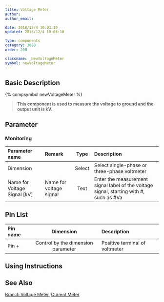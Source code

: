 ```yaml
---
title: Voltage Meter
author:
author_email:

date: 2018/12/4 10:03:10
updated: 2018/12/4 10:03:10

type: components
category: 3000
order: 200

classname: _NewVoltageMeter
symbol: newVoltageMeter
---
```


## Basic Description

{% compsymbol newVoltageMeter %}

> **This component is used to measure the voltage to ground and the output unit is kV.**

## Parameter

### Monitoring

| Parameter name                 | Remark                  |  Type  | Description                                                                            |
| :----------------------------- | :---------------------- | :----: | :------------------------------------------------------------------------------------- |
| Dimension                      |                         | Select | Select single-phase or three-phase voltmeter                                           |
| Name for Voltage Signal \[kV\] | Name for voltage signal |  Text  | Enter the measurement signal label of the voltage signal, starting with #, such as #Va |

## Pin List

| Pin name |             Dimension              | Description                    |
| :------- | :--------------------------------: | :----------------------------- |
| Pin +    | Control by the dimension parameter | Positive terminal of voltmeter |

## Using Instructions

## See Also

[Branch Voltage Meter](comp_NewBranchVoltageMeter.html), [Current Meter](comp_NewCurrentMeter.html)
